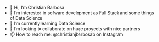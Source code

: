 - 👋 Hi, I’m Christian Barbosa
- 👀 I’m interested in sofware development as Full Stack and some things of Data Science
- 🌱 I’m currently learning Data Science
- 💞️ I’m looking to collaborate on huge proyects with nice partners
- 📫 How to reach me: @christianjbarbosab on Instagram

<!---
CJ2711/CJ2711 is a ✨ special ✨ repository because its `README.md` (this file) appears on your GitHub profile.
You can click the Preview link to take a look at your changes.
--->
